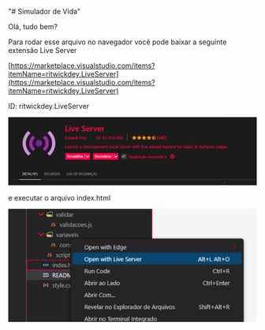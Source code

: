 "# Simulador de Vida"

Olá, tudo bem?

Para rodar esse arquivo no navegador você pode baixar a seguinte extensão Live Server

[https://marketplace.visualstudio.com/items?itemName=ritwickdey.LiveServer](https://marketplace.visualstudio.com/items?itemName=ritwickdey.LiveServer)

ID: ritwickdey.LiveServer

[![1742220088676](https://github.com/BrunoAndrade94/canhao-do-newtin/raw/main/image/README/1742220088676.png)](https://github.com/BrunoAndrade94/canhao-do-newtin/blob/main/image/README/1742220088676.png)

e executar o arquivo index.html

[![1742220069417](https://github.com/BrunoAndrade94/canhao-do-newtin/raw/main/image/README/1742220069417.png)](https://github.com/BrunoAndrade94/canhao-do-newtin/blob/main/image/README/1742220069417.png)
